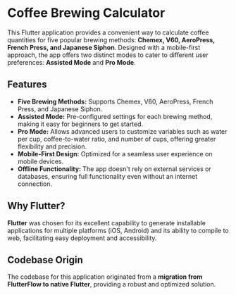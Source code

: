 # Coffee Brewing Calculator

This Flutter application provides a convenient way to calculate coffee quantities for five popular brewing methods: **Chemex, V60, AeroPress, French Press, and Japanese Siphon**. Designed with a mobile-first approach, the app offers two distinct modes to cater to different user preferences: **Assisted Mode** and **Pro Mode**.

## Features

* **Five Brewing Methods:** Supports Chemex, V60, AeroPress, French Press, and Japanese Siphon.
* **Assisted Mode:** Pre-configured settings for each brewing method, making it easy for beginners to get started.
* **Pro Mode:** Allows advanced users to customize variables such as water per cup, coffee-to-water ratio, and number of cups, offering greater flexibility and precision.
* **Mobile-First Design:** Optimized for a seamless user experience on mobile devices.
* **Offline Functionality:** The app doesn't rely on external services or databases, ensuring full functionality even without an internet connection.

## Why Flutter?

**Flutter** was chosen for its excellent capability to generate installable applications for multiple platforms (iOS, Android) and its ability to compile to web, facilitating easy deployment and accessibility.

## Codebase Origin

The codebase for this application originated from a **migration from FlutterFlow to native Flutter**, providing a robust and optimized solution.
